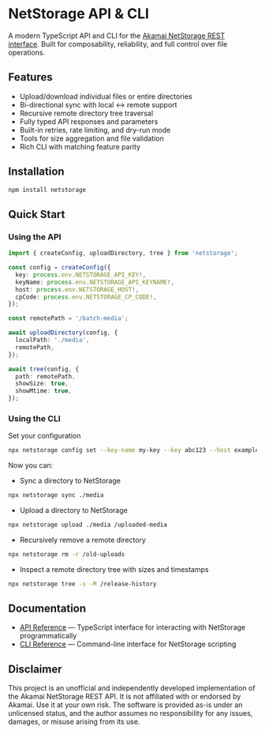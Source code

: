# NetStorage API & CLI

A modern TypeScript API and CLI for the [Akamai NetStorage REST interface](https://techdocs.akamai.com/netstorage-usage/reference/api). Built for composability, reliability, and full control over file operations.

## Features

- Upload/download individual files or entire directories
- Bi-directional sync with local ↔ remote support
- Recursive remote directory tree traversal
- Fully typed API responses and parameters
- Built-in retries, rate limiting, and dry-run mode
- Tools for size aggregation and file validation
- Rich CLI with matching feature parity

## Installation

```bash
npm install netstorage
```

## Quick Start

### Using the API

```ts
import { createConfig, uploadDirectory, tree } from 'netstorage';

const config = createConfig({
  key: process.env.NETSTORAGE_API_KEY!,
  keyName: process.env.NETSTORAGE_API_KEYNAME!,
  host: process.env.NETSTORAGE_HOST!,
  cpCode: process.env.NETSTORAGE_CP_CODE!,
});

const remotePath = '/batch-media';

await uploadDirectory(config, {
  localPath: './media',
  remotePath,
});

await tree(config, {
  path: remotePath,
  showSize: true,
  showMtime: true,
});
```

### Using the CLI

Set your configuration

```bash
npx netstorage config set --key-name my-key --key abc123 --host example-nsu.akamaihd.net3 --cp-code 123
```

Now you can:

- Sync a directory to NetStorage

```bash
npx netstorage sync ./media
```

- Upload a directory to NetStorage

```bash
npx netstorage upload ./media /uploaded-media
```

- Recursively remove a remote directory

```bash
npx netstorage rm -r /old-uploads
```

- Inspect a remote directory tree with sizes and timestamps

```bash
npx netstorage tree -s -M /release-history
```

## Documentation

- [API Reference](https://github.com/HeavyMedl/netstorage/blob/main/docs/API.md) — TypeScript interface for interacting with NetStorage programmatically
- [CLI Reference](https://github.com/HeavyMedl/netstorage/blob/main/docs/CLI.md) — Command-line interface for NetStorage scripting

## Disclaimer

This project is an unofficial and independently developed implementation of the Akamai NetStorage REST API. It is not affiliated with or endorsed by Akamai. Use it at your own risk. The software is provided as-is under an unlicensed status, and the author assumes no responsibility for any issues, damages, or misuse arising from its use.

